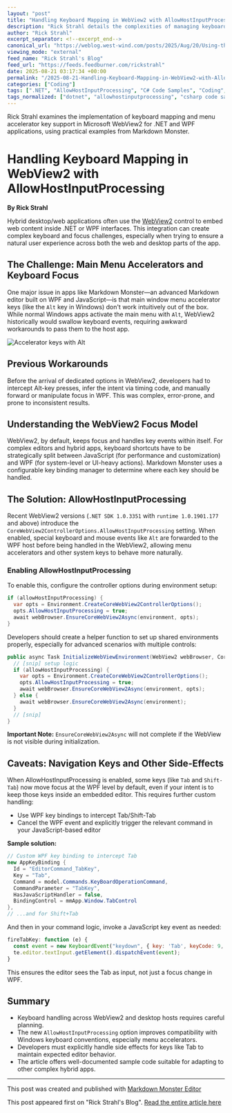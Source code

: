 ```yaml
---
layout: "post"
title: "Handling Keyboard Mapping in WebView2 with AllowHostInputProcessing"
description: "Rick Strahl details the complexities of managing keyboard and focus behavior in hybrid .NET/WPF desktop applications using the Microsoft WebView2 control. The article explains challenges with main menu accelerator keys and outlines how the new AllowHostInputProcessing option, available in recent WebView2 releases, can streamline keyboard event forwarding from WebView2 to the desktop host. It includes code samples and discusses caveats and best practices for customizing key handling in advanced editors like Markdown Monster."
author: "Rick Strahl"
excerpt_separator: <!--excerpt_end-->
canonical_url: "https://weblog.west-wind.com/posts/2025/Aug/20/Using-the-new-WebView2-AllowHostInputProcessing-Keyboard-Mapping-Feature"
viewing_mode: "external"
feed_name: "Rick Strahl's Blog"
feed_url: "https://feeds.feedburner.com/rickstrahl"
date: 2025-08-21 03:17:34 +00:00
permalink: "/2025-08-21-Handling-Keyboard-Mapping-in-WebView2-with-AllowHostInputProcessing.html"
categories: ["Coding"]
tags: [".NET", "AllowHostInputProcessing", "C# Code Samples", "Coding", "CoreWebView2ControllerOptions", "Hybrid Apps", "JavaScript Interop", "Key Bindings", "Keyboard Mapping", "Markdown Monster", "Posts", "UI Automation", "WebView", "WebView2", "Windows Desktop Development", "WinForms", "WPF"]
tags_normalized: ["dotnet", "allowhostinputprocessing", "csharp code samples", "coding", "corewebview2controlleroptions", "hybrid apps", "javascript interop", "key bindings", "keyboard mapping", "markdown monster", "posts", "ui automation", "webview", "webview2", "windows desktop development", "winforms", "wpf"]
---
```


Rick Strahl examines the implementation of keyboard mapping and menu accelerator key support in Microsoft WebView2 for .NET and WPF applications, using practical examples from Markdown Monster.<!--excerpt_end-->

# Handling Keyboard Mapping in WebView2 with AllowHostInputProcessing

**By Rick Strahl**

Hybrid desktop/web applications often use the [WebView2](https://learn.microsoft.com/en-us/microsoft-edge/webview2/) control to embed web content inside .NET or WPF interfaces. This integration can create complex keyboard and focus challenges, especially when trying to ensure a natural user experience across both the web and desktop parts of the app.

## The Challenge: Main Menu Accelerators and Keyboard Focus

One major issue in apps like Markdown Monster—an advanced Markdown editor built on WPF and JavaScript—is that main window menu accelerator keys (like the `Alt` key in Windows) don't work intuitively out of the box. While normal Windows apps activate the main menu with `Alt`, WebView2 historically would swallow keyboard events, requiring awkward workarounds to pass them to the host app.

![Accelerator keys with Alt](https://weblog.west-wind.com/images/2025/Using-the-new-WebView2-AllowHostInputProcessing-Keyboard-Mapping-Feature/PressingAltActivatesMenuMnemonics.png)

## Previous Workarounds

Before the arrival of dedicated options in WebView2, developers had to intercept Alt-key presses, infer the intent via timing code, and manually forward or manipulate focus in WPF. This was complex, error-prone, and prone to inconsistent results.

## Understanding the WebView2 Focus Model

WebView2, by default, keeps focus and handles key events within itself. For complex editors and hybrid apps, keyboard shortcuts have to be strategically split between JavaScript (for performance and customization) and WPF (for system-level or UI-heavy actions). Markdown Monster uses a configurable key binding manager to determine where each key should be handled.

## The Solution: AllowHostInputProcessing

Recent WebView2 versions (`.NET SDK 1.0.3351` with `runtime 1.0.1901.177` and above) introduce the `CoreWebView2ControllerOptions.AllowHostInputProcessing` setting. When enabled, special keyboard and mouse events like `Alt` are forwarded to the WPF host before being handled in the WebView2, allowing menu accelerators and other system keys to behave more naturally.

### Enabling AllowHostInputProcessing

To enable this, configure the controller options during environment setup:

```csharp
if (allowHostInputProcessing) {
  var opts = Environment.CreateCoreWebView2ControllerOptions();
  opts.AllowHostInputProcessing = true;
  await webBrowser.EnsureCoreWebView2Async(environment, opts);
}
```

Developers should create a helper function to set up shared environments properly, especially for advanced scenarios with multiple controls:

```csharp
public async Task InitializeWebViewEnvironment(WebView2 webBrowser, CoreWebView2Environment environment = null, ... , bool allowHostInputProcessing = false) {
  // [snip] setup logic
  if (allowHostInputProcessing) {
    var opts = Environment.CreateCoreWebView2ControllerOptions();
    opts.AllowHostInputProcessing = true;
    await webBrowser.EnsureCoreWebView2Async(environment, opts);
  } else {
    await webBrowser.EnsureCoreWebView2Async(environment);
  }
  // [snip]
}
```

**Important Note:**
`EnsureCoreWebView2Async` will not complete if the WebView is not visible during initialization.

## Caveats: Navigation Keys and Other Side-Effects

When AllowHostInputProcessing is enabled, some keys (like `Tab` and `Shift-Tab`) now move focus at the WPF level by default, even if your intent is to keep those keys inside an embedded editor. This requires further custom handling:

- Use WPF key bindings to intercept Tab/Shift-Tab
- Cancel the WPF event and explicitly trigger the relevant command in your JavaScript-based editor

**Sample solution:**

```csharp
// Custom WPF key binding to intercept Tab
new AppKeyBinding {
  Id = "EditorCommand_TabKey",
  Key = "Tab",
  Command = model.Commands.KeyBoardOperationCommand,
  CommandParameter = "TabKey",
  HasJavaScriptHandler = false,
  BindingControl = mmApp.Window.TabControl
},
// ...and for Shift+Tab
```

And then in your command logic, invoke a JavaScript key event as needed:

```javascript
fireTabKey: function (e) {
  const event = new KeyboardEvent("keydown", { key: 'Tab', keyCode: 9, code: 'Tab', ... });
  te.editor.textInput.getElement().dispatchEvent(event);
}
```

This ensures the editor sees the Tab as input, not just a focus change in WPF.

## Summary

- Keyboard handling across WebView2 and desktop hosts requires careful planning.
- The new `AllowHostInputProcessing` option improves compatibility with Windows keyboard conventions, especially menu accelerators.
- Developers must explicitly handle side effects for keys like Tab to maintain expected editor behavior.
- The article offers well-documented sample code suitable for adapting to other complex hybrid apps.

---
This post was created and published with [Markdown Monster Editor](https://markdownmonster.west-wind.com)

This post appeared first on "Rick Strahl's Blog". [Read the entire article here](https://weblog.west-wind.com/posts/2025/Aug/20/Using-the-new-WebView2-AllowHostInputProcessing-Keyboard-Mapping-Feature)
